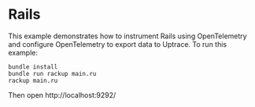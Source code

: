 # Rails

This example demonstrates how to instrument Rails using OpenTelemetry and configure OpenTelemetry to
export data to Uptrace. To run this example:

```shell
bundle install
bundle run rackup main.ru
rackup main.ru
```

Then open http://localhost:9292/
